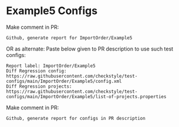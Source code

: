 # Example5 Configs
Make comment in PR:
```
Github, generate report for ImportOrder/Example5
```
OR as alternate:
Paste below given to PR description to use such test configs:
```
Report label: ImportOrder/Example5
Diff Regression config: https://raw.githubusercontent.com/checkstyle/test-configs/main/ImportOrder/Example5/config.xml
Diff Regression projects: https://raw.githubusercontent.com/checkstyle/test-configs/main/ImportOrder/Example5/list-of-projects.properties
```
Make comment in PR:
```
Github, generate report for configs in PR description
```
